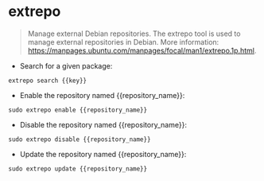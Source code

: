 # extrepo

> Manage external Debian repositories.
> The extrepo tool is used to manage external repositories in Debian.
> More information: <https://manpages.ubuntu.com/manpages/focal/man1/extrepo.1p.html>.

- Search for a given package:

`extrepo search {{key}}`

- Enable the repository named {{repository_name}}:

`sudo extrepo enable {{repository_name}}`

- Disable the repository named {{repository_name}}:

`sudo extrepo disable {{repository_name}}`

- Update the repository named {{repository_name}}:

`sudo extrepo update {{repository_name}}`
